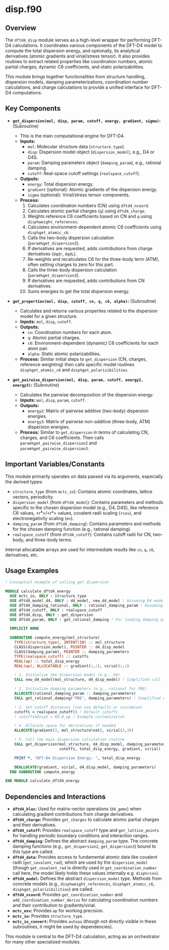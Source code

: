 # disp.f90

## Overview

The `dftd4_disp` module serves as a high-level wrapper for performing DFT-D4 calculations. It coordinates various components of the DFT-D4 model to compute the total dispersion energy, and optionally, its analytical derivatives (atomic gradients and virial/stress tensor). It also provides routines to extract related properties like coordination numbers, atomic partial charges, dynamic C6 coefficients, and static polarizabilities.

This module brings together functionalities from structure handling, dispersion models, damping parameterizations, coordination number calculations, and charge calculations to provide a unified interface for DFT-D4 computations.

## Key Components

*   **`get_dispersion(mol, disp, param, cutoff, energy, gradient, sigma)`:** (Subroutine)
    *   This is the main computational engine for DFT-D4.
    *   **Inputs:**
        *   `mol`: Molecular structure data (`structure_type`).
        *   `disp`: Dispersion model object (`dispersion_model`), e.g., D4 or D4S.
        *   `param`: Damping parameters object (`damping_param`), e.g., rational damping.
        *   `cutoff`: Real-space cutoff settings (`realspace_cutoff`).
    *   **Outputs:**
        *   `energy`: Total dispersion energy.
        *   `gradient` (optional): Atomic gradients of the dispersion energy.
        *   `sigma` (optional): Virial/stress tensor components.
    *   **Process:**
        1.  Calculates coordination numbers (CN) using `dftd4_ncoord`.
        2.  Calculates atomic partial charges (`q`) using `dftd4_charge`.
        3.  Weights reference C6 coefficients based on CN and `q` using `disp%weight_references`.
        4.  Calculates environment-dependent atomic C6 coefficients using `disp%get_atomic_c6`.
        5.  Calls the two-body dispersion calculation (`param%get_dispersion2`).
        6.  If derivatives are requested, adds contributions from charge derivatives (`dqdr`, `dqdL`).
        7.  Re-weights and recalculates C6 for the three-body term (ATM), often setting charges to zero for this part.
        8.  Calls the three-body dispersion calculation (`param%get_dispersion3`).
        9.  If derivatives are requested, adds contributions from CN derivatives.
        10. Sums energies to get the total dispersion energy.

*   **`get_properties(mol, disp, cutoff, cn, q, c6, alpha)`:** (Subroutine)
    *   Calculates and returns various properties related to the dispersion model for a given structure.
    *   **Inputs:** `mol`, `disp`, `cutoff`.
    *   **Outputs:**
        *   `cn`: Coordination numbers for each atom.
        *   `q`: Atomic partial charges.
        *   `c6`: Environment-dependent (dynamic) C6 coefficients for each atom pair.
        *   `alpha`: Static atomic polarizabilities.
    *   **Process:** Similar initial steps to `get_dispersion` (CN, charges, reference weighting) then calls specific model routines `disp%get_atomic_c6` and `disp%get_polarizibilities`.

*   **`get_pairwise_dispersion(mol, disp, param, cutoff, energy2, energy3)`:** (Subroutine)
    *   Calculates the pairwise decomposition of the dispersion energy.
    *   **Inputs:** `mol`, `disp`, `param`, `cutoff`.
    *   **Outputs:**
        *   `energy2`: Matrix of pairwise additive (two-body) dispersion energies.
        *   `energy3`: Matrix of pairwise non-additive (three-body, ATM) dispersion energies.
    *   **Process:** Similar to `get_dispersion` in terms of calculating CN, charges, and C6 coefficients. Then calls `param%get_pairwise_dispersion2` and `param%get_pairwise_dispersion3`.

## Important Variables/Constants

This module primarily operates on data passed via its arguments, especially the derived types:
*   `structure_type` (from `mctc_io`): Contains atomic coordinates, lattice vectors, periodicity.
*   `dispersion_model` (from `dftd4_model`): Contains parameters and methods specific to the chosen dispersion model (e.g., D4, D4S), like reference C6 values, <r⁴>/<r²> values, covalent radii scaling (`rcov`), and electronegativity scaling (`en`).
*   `damping_param` (from `dftd4_damping`): Contains parameters and methods for the chosen damping function (e.g., rational damping).
*   `realspace_cutoff` (from `dftd4_cutoff`): Contains cutoff radii for CN, two-body, and three-body terms.

Internal allocatable arrays are used for intermediate results like `cn`, `q`, `c6`, derivatives, etc.

## Usage Examples

```fortran
! Conceptual example of calling get_dispersion

MODULE calculate_dftd4_energy
  USE mctc_io, ONLY : structure_type
  USE dftd4_model_d4, ONLY : d4_model, new_d4_model ! Assuming D4 model
  USE dftd4_damping_rational, ONLY : rational_damping_param ! Assuming rational damping
  USE dftd4_cutoff, ONLY : realspace_cutoff
  USE dftd4_disp, ONLY : get_dispersion
  USE dftd4_param, ONLY : get_rational_damping ! For loading damping params

  IMPLICIT NONE

  SUBROUTINE compute_energy(mol_structure)
    TYPE(structure_type), INTENT(IN) :: mol_structure
    CLASS(dispersion_model), POINTER :: d4_disp_model
    CLASS(damping_param), POINTER :: damping_parameters
    TYPE(realspace_cutoff) :: cutoffs
    REAL(wp) :: total_disp_energy
    REAL(wp), ALLOCATABLE :: gradient(:,:), virial(:,:)

    ! 1. Initialize the dispersion model (e.g., D4)
    CALL new_d4_model(mol_structure, d4_disp_model) ! Simplified call

    ! 2. Initialize damping parameters (e.g., rational for PBE)
    ALLOCATE(rational_damping_param :: damping_parameters)
    CALL get_rational_damping("PBE", damping_parameters) ! Simplified call

    ! 3. Set cutoff distances (can use defaults or customize)
    cutoffs = realspace_cutoff() ! Default cutoffs
    ! cutoffs%disp2 = 80.0_wp ! Example customization

    ! 4. Allocate space for derivatives if needed
    ALLOCATE(gradient(3, mol_structure%nat), virial(3,3))

    ! 5. Call the main dispersion calculation routine
    CALL get_dispersion(mol_structure, d4_disp_model, damping_parameters, &
                        cutoffs, total_disp_energy, gradient, virial)

    PRINT *, "DFT-D4 Dispersion Energy: ", total_disp_energy

    DEALLOCATE(gradient, virial, d4_disp_model, damping_parameters)
  END SUBROUTINE compute_energy

END MODULE calculate_dftd4_energy
```

## Dependencies and Interactions

*   **`dftd4_blas`:** Used for matrix-vector operations (`d4_gemv`) when calculating gradient contributions from charge derivatives.
*   **`dftd4_charge`:** Provides `get_charges` to calculate atomic partial charges and their derivatives.
*   **`dftd4_cutoff`:** Provides `realspace_cutoff` type and `get_lattice_points` for handling periodic boundary conditions and interaction ranges.
*   **`dftd4_damping`:** Defines the abstract `damping_param` type. The concrete damping functions (e.g., `get_dispersion2`, `get_dispersion3`) bound to this type are called.
*   **`dftd4_data`:** Provides access to fundamental atomic data like covalent radii (`get_covalent_rad`), which are used by the `dispersion_model` (though `get_covalent_rad` is directly used in `get_coordination_number` call here, the model likely holds these values internally e.g. `disp%rcov`).
*   **`dftd4_model`:** Defines the abstract `dispersion_model` type. Methods from concrete models (e.g., `disp%weight_references`, `disp%get_atomic_c6`, `disp%get_polarizibilities`) are called.
*   **`dftd4_ncoord`:** Provides `get_coordination_number` and `add_coordination_number_derivs` for calculating coordination numbers and their contribution to gradients/virial.
*   **`mctc_env`:** Provides `wp` for working precision.
*   **`mctc_io`:** Provides `structure_type`.
*   **`mctc_io_convert`:** Provides `autoaa` (though not directly visible in these subroutines, it might be used by dependencies).

This module is central to the DFT-D4 calculation, acting as an orchestrator for many other specialized modules.
